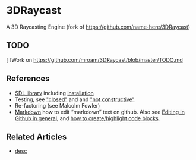 # 3DRaycast
A 3D Raycasting Engine (fork of https://github.com/name-here/3DRaycast)

## TODO
[ ]Work on https://github.com/mroam/3DRaycast/blob/master/TODO.md


## References
* [SDL library](https://wiki.libsdl.org/) including [installation](https://wiki.libsdl.org/Installation)
* Testing, see ["closed"](https://stackoverflow.com/questions/91384/unit-testing-for-c-code-tools-and-methodology) and and ["not constructive"](https://stackoverflow.com/questions/242926/comparison-of-c-unit-test-frameworks)
* Re-factoring (see Malcolm Fowler)
* [Markdown](https://daringfireball.net/projects/markdown/) how to edit “markdown” text on github. 
Also see [Editing in Github in general](https://help.github.com/articles/about-writing-and-formatting-on-github/), 
and [how to create/highlight code blocks](https://help.github.com/articles/creating-and-highlighting-code-blocks/).


## Related Articles
* [desc](uri)
